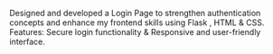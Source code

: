 Designed and developed a Login Page to strengthen authentication concepts and enhance my frontend skills using Flask , HTML & CSS. Features: Secure login functionality & Responsive and user-friendly interface.
